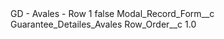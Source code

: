 <?xml version="1.0" encoding="UTF-8"?>
<CustomMetadata xmlns="http://soap.sforce.com/2006/04/metadata" xmlns:xsi="http://www.w3.org/2001/XMLSchema-instance" xmlns:xsd="http://www.w3.org/2001/XMLSchema">
    <label>GD - Avales - Row 1</label>
    <protected>false</protected>
    <values>
        <field>Modal_Record_Form__c</field>
        <value xsi:type="xsd:string">Guarantee_Detailes_Avales</value>
    </values>
    <values>
        <field>Row_Order__c</field>
        <value xsi:type="xsd:double">1.0</value>
    </values>
</CustomMetadata>
